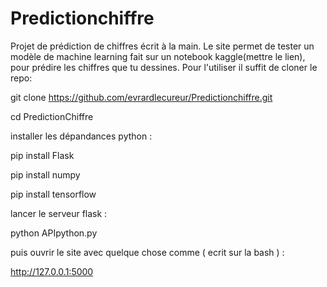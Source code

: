 # Predictionchiffre

Projet de prédiction de chiffres écrit à la main.
Le site permet de tester un modèle de machine learning fait sur un notebook kaggle(mettre le lien), pour prédire les chiffres que tu dessines.
Pour l'utiliser il suffit de cloner le repo: 

git clone https://github.com/evrardlecureur/Predictionchiffre.git  

cd PredictionChiffre

installer les dépandances python : 

pip install Flask

pip install numpy

pip install tensorflow

lancer le serveur flask : 
 
python APIpython.py

puis ouvrir le site avec quelque chose comme ( ecrit sur la bash ) :

http://127.0.0.1:5000

